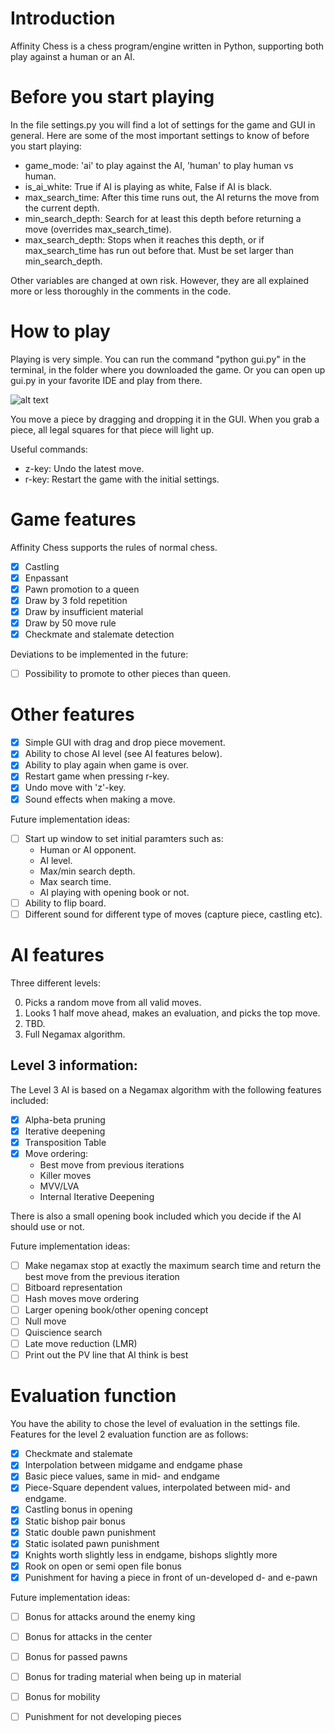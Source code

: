 # Introduction
Affinity Chess is a chess program/engine written in Python, supporting both play against a human or an AI. 

# Before you start playing
In the file settings.py you will find a lot of settings for the game and GUI in general. Here are some of the most important settings to know of before you start playing:
- game_mode: 'ai' to play against the AI, 'human' to play human vs human.
- is_ai_white: True if AI is playing as white, False if AI is black.
- max_search_time: After this time runs out, the AI returns the move from the current depth. 
- min_search_depth: Search for at least this depth before returning a move (overrides max_search_time).
- max_search_depth: Stops when it reaches this depth, or if max_search_time has run out before that. Must be set larger than min_search_depth.

Other variables are changed at own risk. However, they are all explained more or less thoroughly in the comments in the code.

# How to play
Playing is very simple. You can run the command "python gui.py" in the terminal, in the folder where you downloaded the game. Or you can open up gui.py in your favorite IDE and play from there.

![alt text](https://github.com/eligolf/affinity_chess/tree/main/imgs/gui_image.png?raw=true)

You move a piece by dragging and dropping it in the GUI. When you grab a piece, all legal squares for that piece will light up.

Useful commands:
- z-key: Undo the latest move.
- r-key: Restart the game with the initial settings.

# Game features
Affinity Chess supports the rules of normal chess.
- [X] Castling
- [X] Enpassant
- [X] Pawn promotion to a queen
- [X] Draw by 3 fold repetition
- [X] Draw by insufficient material
- [X] Draw by 50 move rule
- [X] Checkmate and stalemate detection

Deviations to be implemented in the future: 
- [ ] Possibility to promote to other pieces than queen.

# Other features
- [X] Simple GUI with drag and drop piece movement.
- [X] Ability to chose AI level (see AI features below).
- [X] Ability to play again when game is over.
- [X] Restart game when pressing r-key.
- [X] Undo move with 'z'-key.
- [X] Sound effects when making a move.

Future implementation ideas:
- [ ] Start up window to set initial paramters such as:
  - Human or AI opponent.
  - AI level.
  - Max/min search depth.
  - Max search time.
  - AI playing with opening book or not.
- [ ] Ability to flip board.
- [ ] Different sound for different type of moves (capture piece, castling etc).
  
# AI features
Three different levels:
<ol start="0">
<li>Picks a random move from all valid moves.</li>
<li>Looks 1 half move ahead, makes an evaluation, and picks the top move.</li>
<li>TBD.</li>
<li>Full Negamax algorithm.</li>
</ol>

Level 3 information:
-
The Level 3 AI is based on a Negamax algorithm with the following features included:
- [X] Alpha-beta pruning
- [X] Iterative deepening
- [X] Transposition Table
- [X] Move ordering:
  - Best move from previous iterations
  - Killer moves
  - MVV/LVA
  - Internal Iterative Deepening

There is also a small opening book included which you decide if the AI should use or not. 

Future implementation ideas:
- [ ] Make negamax stop at exactly the maximum search time and return the best move from the previous iteration
- [ ] Bitboard representation
- [ ] Hash moves move ordering
- [ ] Larger opening book/other opening concept
- [ ] Null move
- [ ] Quiscience search
- [ ] Late move reduction (LMR)
- [ ] Print out the PV line that AI think is best

# Evaluation function
You have the ability to chose the level of evaluation in the settings file. Features for the level 2 evaluation function are as follows:
- [X] Checkmate and stalemate
- [X] Interpolation between midgame and endgame phase
- [X] Basic piece values, same in mid- and endgame
- [X] Piece-Square dependent values, interpolated between mid- and endgame.
- [X] Castling bonus in opening
- [X] Static bishop pair bonus
- [X] Static double pawn punishment
- [X] Static isolated pawn punishment
- [X] Knights worth slightly less in endgame, bishops slightly more
- [X] Rook on open or semi open file bonus
- [X] Punishment for having a piece in front of un-developed d- and e-pawn

Future implementation ideas:
- [ ] Bonus for attacks around the enemy king
- [ ] Bonus for attacks in the center
- [ ] Bonus for passed pawns
- [ ] Bonus for trading material when being up in material
- [ ] Bonus for mobility
- [ ] Punishment for not developing pieces



